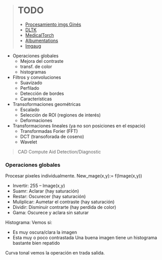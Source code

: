 > # TODO
>
> - [Procesamiento imgs Ginés](http://dis.um.es/~ginesgm/pi.html)
> - [DLTK](https://github.com/DLTK/DLTK)
> - [MedicalTorch](https://medicaltorch.readthedocs.io)
> - [Albumentations](https://github.com/albu/albumentations)
> - [Imgaug](https://github.com/aleju/imgaug)

- Operaciones globales
  - Mejora del contraste
  - transf. de color
  - histogramas
- Filtros y convoluciones
  - Suavizado
  - Perfilado
  - Detección de bordes
  - Características
- Transoformaciones geométricas
  - Escalado
  - Selección de ROI (regiones de interés)
  - Deformaciones
- Transformaciones lineales (ya no son posiciones en el espacio)
  - Transformadas Forier (FFT)
  - DCT (transoforada de coseno)
  - Wavelet

> CAD Compute Aid Detection/Diagnostic

### Operaciones globales

Procesar pixeles individualmente. New_mage(x,y):= f(Image(x,y))
- Invertir: 255 – Image(x,y)
- Suamr: Aclarar (hay saturación)
- Restar: Oscurecer (hay saturación)
- Muliplicar: Aumetar el contraste (hay saturación)
- Dividir: Disminuir contrarte (hay perdida de color)
- Gama: Oscurece y aclara sin saturar

Histograma: Vemos si:
- Es muy oscura/clara la imagen
- Esta muy o poco contrastada
Una buena imagen tiene un histograma bastante bien repatido

Curva tonal vemos la operación en trada salida.
